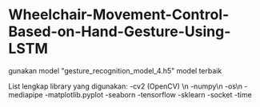 # Wheelchair-Movement-Control-Based-on-Hand-Gesture-Using-LSTM
 
gunakan model "gesture_recognition_model_4.h5" model terbaik

List lengkap library yang digunakan:
-cv2 (OpenCV) \n
-numpy\n
-os\n
-mediapipe
-matplotlib.pyplot
-seaborn
-tensorflow
-sklearn
-socket
-time
